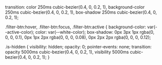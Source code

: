 ﻿transition: color 250ms cubic-bezier(0.4, 0, 0.2, 1),
background-color 250ms cubic-bezier(0.4, 0, 0.2, 1),
box-shadow 250ms cubic-bezier(0.4, 0, 0.2, 1);

.filter-btn:hover,
.filter-btn:focus,
.filter-btn:active {
background-color: var(--active-color);
color: var(--white-color);
box-shadow: 0px 3px 1px rgba(0, 0, 0, 0.1),
0px 1px 2px rgba(0, 0, 0, 0.08),
0px 2px 2px rgba(0, 0, 0, 0.12);

.is-hidden {
visibility: hidden;
opacity: 0;
pointer-events: none;
transition: opacity 5000ms cubic-bezier(0.4, 0, 0.2, 1), visibility 5000ms cubic-bezier(0.4, 0, 0.2, 1);
}
